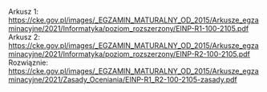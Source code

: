 Arkusz 1: https://cke.gov.pl/images/_EGZAMIN_MATURALNY_OD_2015/Arkusze_egzaminacyjne/2021/Informatyka/poziom_rozszerzony/EINP-R1-100-2105.pdf
Arkusz 2: https://cke.gov.pl/images/_EGZAMIN_MATURALNY_OD_2015/Arkusze_egzaminacyjne/2021/Informatyka/poziom_rozszerzony/EINP-R2-100-2105.pdf
Rozwiąznie: https://cke.gov.pl/images/_EGZAMIN_MATURALNY_OD_2015/Arkusze_egzaminacyjne/2021/Zasady_Oceniania/EINP-R1_R2-100-2105-zasady.pdf